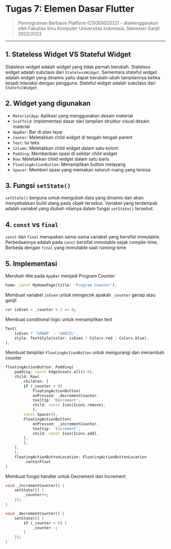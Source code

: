 # Tugas 7: Elemen Dasar Flutter

> Pemrograman Berbasis Platform (CSGE602022) - diselenggarakan oleh Fakultas Ilmu Komputer Universitas Indonesia, Semester Ganjil 2022/2023

---

## 1. Stateless Widget VS Stateful Widget
Stateless widget adalah widget yang tidak pernah berubah. Stateless widget adalah subclass dari `StatelessWidget`. Sementara stateful widget adalah widget yang dinamis yaitu dapat berubah-ubah tampilannya ketika terjadi interaksi dengan pengguna. Stateful widget adalah subclass dari `StatefulWidget`

## 2. Widget yang digunakan
- `MaterialApp`: Aplikasi yang menggunakan desain material
- `Scaffold`: Implementasi dasar dari tampilan struktur visual desain material 
- `AppBar`: Bar di atas layar
- `Center`: Meletakkan child widget di tengah-tengah parent
- `Text`: Isi teks
- `Column`: Meletakkan child widget dalam satu kolom
- `Padding`: Memberikan spasi di sekitar child widget
- `Row`: Meletakkan child widget dalam satu baris
- `FloatingActionButton`: Menampilkan button melayang
- `Spacer`: Memberi spasi yang memakan seluruh ruang yang tersisa

## 3. Fungsi `setState()`
`setState()` berguna untuk mengubah data yang dinamis dan akan menyebabkan build ulang pada objek tersebut. Variabel yang terdampak adalah variabel yang diubah nilainya dalam fungsi `setState()` tersebut.

## 4. `const` vs `final`
`const` dan `final` merupakan sama-sama variabel yang bersifat immutable. Perbedaannya adalah pada `const` bersifat immutable sejak compile-time. Berbeda dengan `final` yang immutable saat running-time

## 5. Implementasi

Merubah title pada `AppBar` menjadi Program Counter
```dart
home: const MyHomePage(title: 'Program Counter'),
```

Membuat variabel `isEven` untuk mengecek apakah `_counter` genap atau ganjil
```dart
var isEven = _counter % 2 == 0;
```

Membuat conditional logic untuk menampilkan text
```dart
Text(
    isEven ? 'GENAP' : 'GANJIL',
    style: TextStyle(color: isEven ? Colors.red : Colors.blue),
),
```

Membuat tampilan `FloatingActionButton` untuk mengurangi dan menambah counter
```dart
floatingActionButton: Padding(
    padding: const EdgeInsets.all(8.0),
    child: Row(
        children: [
        if (_counter > 0)
            FloatingActionButton(
            onPressed: _decrementCounter,
            tooltip: 'Decrement',
            child: const Icon(Icons.remove),
            ),
        const Spacer(),
        FloatingActionButton(
            onPressed: _incrementCounter,
            tooltip: 'Increment',
            child: const Icon(Icons.add),
        ),
        ],
    ),
    ),
    floatingActionButtonLocation: FloatingActionButtonLocation
        .centerFloat
)
```

Membuat fungsi handler untuk Decrement dan Increment
```dart
void _incrementCounter() {
    setState(() {
        _counter++;
    });
}

void _decrementCounter() {
    setState(() {
        if (_counter > 0) {
            _counter--;
        }
    });
}
```
